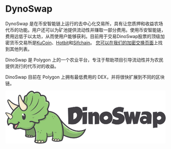 # DynoSwap

DynoSwap 是在币安智能链上运行的去中心化交易所，具有让您质押和收益农场代币的功能。用户还可以为矿池提供流动性并赚取一部分费用。使用币安智能链，费用远低于以太坊，从而使用户能够获利。目前用于交易DinoSwap股票的顶级加密货币交易所是[KuCoin](https://coinmarketcap.com/exchanges/kucoin/)、[Hotbit](https://coinmarketcap.com/exchanges/hotbit/)和[Sifchain](https://coinmarketcap.com/exchanges/sifchain/)。 [您可以在我们的加密交换页面](https://coinmarketcap.com/rankings/exchanges/)上找到其他列表。

DinoSwap 是 Polygon 上的一个农业平台，专注于帮助项目引导流动性并为农民提供流行的代币对的收益。

DinoSwap 目前在 Polygon 上拥有最低费用的 DEX，并将很快扩展到不同的区块链。

![logo](logo.png)


